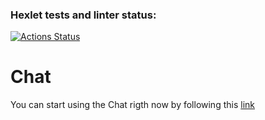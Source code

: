 ### Hexlet tests and linter status:
[![Actions Status](https://github.com/Guryanov-Maksim/frontend-project-lvl4/workflows/hexlet-check/badge.svg)](https://github.com/Guryanov-Maksim/frontend-project-lvl4/actions)

# Chat
You can start using the Chat rigth now by following this [link](https://damp-bayou-70934.herokuapp.com/)